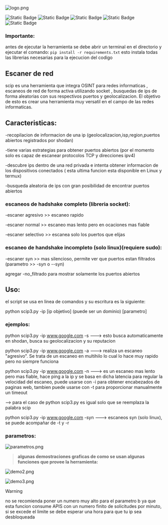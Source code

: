 ![logo.png](https://github.com/Urban20/escaner-de-red/blob/main/img/logo.png?raw=true)

<p>

  <img alt="Static Badge" src="https://img.shields.io/badge/hecho_en-Python-blue?style=flat-square&logo=python&logoColor=white">
  <img alt="Static Badge" src="https://img.shields.io/badge/Espa%C3%B1ol-yellow%3Fstyle%3Dflat?style=social">
  <img alt="Static Badge" src="https://img.shields.io/badge/Integrado-con_Shodan-red?style=flat-square">
  <img alt="Static Badge" src="https://img.shields.io/badge/compatible_con-Windows-magenta?style=flat-square&">
  <img alt="Static Badge" src="https://img.shields.io/badge/compatible_con-Linux-green?style=flat-square&">

</p>


### Importante:

antes de ejecutar la herramienta se debe abrir un terminal en el directorio y ejecutar el comando:
`pip install -r requirements.txt`
esto instala todas las librerias necesarias para la ejecucion del codigo

## Escaner de red
scip es una herramienta que integra OSINT para redes informaticas , escaneos de red de forma activa utilizando socket , busquedas de ips de forma aleatorias con sus respectivos puertos y geolocalizacion.
El objetivo de esto es crear una herramienta muy versatil en el campo de las redes informaticas.

## Caracteristicas:

-recopilacion de informacion de una ip (geolocalizacion,isp,region,puertos abiertos registrados por shodan)

-tiene varias estrategias para obtener puertos abiertos (por el momento solo es capaz de escanear protocolos TCP y direcciones ipv4)

-descubre ips dentro de una red privada e intenta obtener informacion de los dispositivos conectados ( esta ultima funcion esta disponible en Linux y termux)

-busqueda aleatoria de ips con gran posibilidad de encontrar puertos abiertos


### escaneos de hadshake completo (libreria socket):

-escaner agresivo >> escaneo rapido

-escaner normal >> escaneo mas lento pero en ocaciones mas fiable

-escaner selectivo >> escanea solo los puertos que elijas 

### escaneo de handshake incompleto (solo linux)(requiere sudo):

-escaner syn >> mas silencioso, permite ver que puertos estan filtrados (parametro >> -syn o --syn)

agregar -no_filtrado para mostrar solamente los puertos abiertos

## Uso:

el script se usa en linea de comandos y su escritura es la siguiente:

python scip3.py -ip [ip objetivo] (puede ser un dominio)  [parametro]



### ejemplos:

python scip3.py -ip www.google.com -s ---> esto busca automaticamente en shodan, busca su geolocalizacion y su reputacion

python scip3.py -ip www.google.com -a ---> realiza un escaneo "agresivo". Se trata de un escaneo en multihilo lo cual lo hace muy rapido pero no siempre funciona

python scip3.py -ip www.google.com -n ---> es un escaneo mas lento pero mas fiable, hace ping a la ip y se basa en dicha latencia para regular la velocidad del escaneo, puede usarse con -i para obtener encabezados de paginas web, tambien puede usarse con -t para proporcionar manualmente un timeout

--> para el caso de python scip3.py es igual solo que se reemplaza la palabra scip

python scip3.py -ip www.google.com -syn ---> escaneos syn (solo linux), se puede acompañar de -t y -r

### parametros:
  
![parametros.png](https://github.com/Urban20/escaner-de-red/blob/main/img/parametros.png?raw=true)

> **algunas demostraciones graficas de como se usan algunas funciones que provee la herramienta:**

![demo2.png](https://github.com/Urban20/escaner-de-red/blob/main/img/demo2.png?raw=true)

![demo3.png](https://github.com/Urban20/escaner-de-red/blob/main/img/demo3.png?raw=true)

> [!WARNING]
no se recomienda poner un numero muy alto para el parametro b ya que esta funcion consume APIS con un numero finito de solicitudes por minuto, si se excede el limite se debe esperar una hora para que tu ip sea desbloqueada